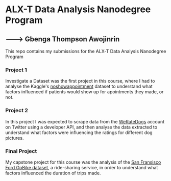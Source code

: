 # ALX-T Data Analysis Nanodegree Program
## ---> Gbenga Thompson Awojinrin
This repo contains my submissions for the ALX-T Data Analysis Nanodegree Program

### Project 1  
Investigate a Dataset was the first project in this course, where I had to analyse the Kaggle's [noshowappointment](https://www.kaggle.com/datasets/joniarroba/noshowappointments) dataset to understand what factors influenced if patients would show up for apointments they made, or not.  

### Project 2  
In this project I was expected to scrape data from the [WeRateDogs](https://twitter.com/dog_rates) account on Twitter using a developer API, and then analyse the data extracted to understand what factors were influencing the ratings for different dog pictures.  

### Final Project  
My capstone project for this course was the analysis of the [San Fransisco Ford GoBike dataset](https://video.udacity-data.com/topher/2020/October/5f91cf38_201902-fordgobike-tripdata/201902-fordgobike-tripdata.csv), a ride-sharing service, in order to understand what factors influenced the duration of trips made.
